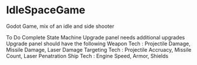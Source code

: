 # IdleSpaceGame
Godot Game, mix of an idle and side shooter

To Do
  Complete State Machine
  Upgrade panel needs additional upgrades
    Upgrade panel should have the following
    Weapon Tech : Projectile Damage, Missile Damage, Laser Damage
    Targeting Tech : Projectile Accruacy, Missile Count, Laser Penatration
    Ship Tech : Engine Speed, Armor, Shields
    
